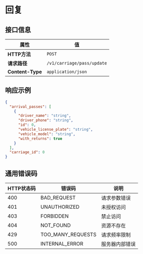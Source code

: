 # 回复

## 接口信息

| 属性 | 值 |
|------|-----|
| **HTTP方法** | `POST` |
| **请求路径** | `/v1/carriage/pass/update` |
| **Content-Type** | `application/json` |

## 响应示例

```json
{
  "arrival_passes": [
    {
      "driver_name": "string",
      "driver_phone": "string",
      "id": 0,
      "vehicle_license_plate": "string",
      "vehicle_model": "string",
      "with_returns": true
    }
  ],
  "carriage_id": 0
}
```

## 通用错误码

| HTTP状态码 | 错误码 | 说明 |
|------------|--------|------|
| 400 | BAD_REQUEST | 请求参数错误 |
| 401 | UNAUTHORIZED | 未授权访问 |
| 403 | FORBIDDEN | 禁止访问 |
| 404 | NOT_FOUND | 资源不存在 |
| 429 | TOO_MANY_REQUESTS | 请求频率限制 |
| 500 | INTERNAL_ERROR | 服务器内部错误 |
